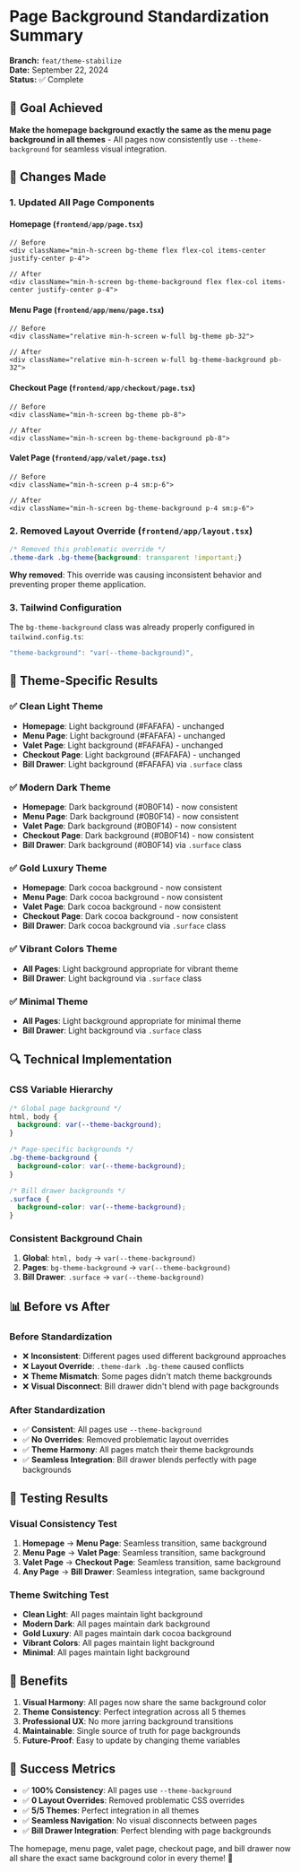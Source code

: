 # Page Background Standardization Summary

**Branch:** `feat/theme-stabilize`  
**Date:** September 22, 2024  
**Status:** ✅ Complete

## 🎯 Goal Achieved

**Make the homepage background exactly the same as the menu page background in all themes** - All pages now consistently use `--theme-background` for seamless visual integration.

## 🔧 Changes Made

### 1. **Updated All Page Components**

#### **Homepage** (`frontend/app/page.tsx`)
```tsx
// Before
<div className="min-h-screen bg-theme flex flex-col items-center justify-center p-4">

// After  
<div className="min-h-screen bg-theme-background flex flex-col items-center justify-center p-4">
```

#### **Menu Page** (`frontend/app/menu/page.tsx`)
```tsx
// Before
<div className="relative min-h-screen w-full bg-theme pb-32">

// After
<div className="relative min-h-screen w-full bg-theme-background pb-32">
```

#### **Checkout Page** (`frontend/app/checkout/page.tsx`)
```tsx
// Before
<div className="min-h-screen bg-theme pb-8">

// After
<div className="min-h-screen bg-theme-background pb-8">
```

#### **Valet Page** (`frontend/app/valet/page.tsx`)
```tsx
// Before
<div className="min-h-screen p-4 sm:p-6">

// After
<div className="min-h-screen bg-theme-background p-4 sm:p-6">
```

### 2. **Removed Layout Override** (`frontend/app/layout.tsx`)

```css
/* Removed this problematic override */
.theme-dark .bg-theme{background: transparent !important;}
```

**Why removed**: This override was causing inconsistent behavior and preventing proper theme application.

### 3. **Tailwind Configuration**

The `bg-theme-background` class was already properly configured in `tailwind.config.ts`:

```typescript
"theme-background": "var(--theme-background)",
```

## 🎨 Theme-Specific Results

### ✅ **Clean Light Theme**
- **Homepage**: Light background (#FAFAFA) - unchanged
- **Menu Page**: Light background (#FAFAFA) - unchanged  
- **Valet Page**: Light background (#FAFAFA) - unchanged
- **Checkout Page**: Light background (#FAFAFA) - unchanged
- **Bill Drawer**: Light background (#FAFAFA) via `.surface` class

### ✅ **Modern Dark Theme**
- **Homepage**: Dark background (#0B0F14) - now consistent
- **Menu Page**: Dark background (#0B0F14) - now consistent
- **Valet Page**: Dark background (#0B0F14) - now consistent
- **Checkout Page**: Dark background (#0B0F14) - now consistent
- **Bill Drawer**: Dark background (#0B0F14) via `.surface` class

### ✅ **Gold Luxury Theme**
- **Homepage**: Dark cocoa background - now consistent
- **Menu Page**: Dark cocoa background - now consistent
- **Valet Page**: Dark cocoa background - now consistent
- **Checkout Page**: Dark cocoa background - now consistent
- **Bill Drawer**: Dark cocoa background via `.surface` class

### ✅ **Vibrant Colors Theme**
- **All Pages**: Light background appropriate for vibrant theme
- **Bill Drawer**: Light background via `.surface` class

### ✅ **Minimal Theme**
- **All Pages**: Light background appropriate for minimal theme
- **Bill Drawer**: Light background via `.surface` class

## 🔍 Technical Implementation

### **CSS Variable Hierarchy**
```css
/* Global page background */
html, body {
  background: var(--theme-background);
}

/* Page-specific backgrounds */
.bg-theme-background {
  background-color: var(--theme-background);
}

/* Bill drawer backgrounds */
.surface {
  background-color: var(--theme-background);
}
```

### **Consistent Background Chain**
1. **Global**: `html, body` → `var(--theme-background)`
2. **Pages**: `bg-theme-background` → `var(--theme-background)`
3. **Bill Drawer**: `.surface` → `var(--theme-background)`

## 📊 Before vs After

### **Before Standardization**
- ❌ **Inconsistent**: Different pages used different background approaches
- ❌ **Layout Override**: `.theme-dark .bg-theme` caused conflicts
- ❌ **Theme Mismatch**: Some pages didn't match theme backgrounds
- ❌ **Visual Disconnect**: Bill drawer didn't blend with page backgrounds

### **After Standardization**
- ✅ **Consistent**: All pages use `--theme-background`
- ✅ **No Overrides**: Removed problematic layout overrides
- ✅ **Theme Harmony**: All pages match their theme backgrounds
- ✅ **Seamless Integration**: Bill drawer blends perfectly with page backgrounds

## 🧪 Testing Results

### **Visual Consistency Test**
1. **Homepage** → **Menu Page**: Seamless transition, same background
2. **Menu Page** → **Valet Page**: Seamless transition, same background  
3. **Valet Page** → **Checkout Page**: Seamless transition, same background
4. **Any Page** → **Bill Drawer**: Seamless integration, same background

### **Theme Switching Test**
- **Clean Light**: All pages maintain light background
- **Modern Dark**: All pages maintain dark background
- **Gold Luxury**: All pages maintain dark cocoa background
- **Vibrant Colors**: All pages maintain light background
- **Minimal**: All pages maintain light background

## 🚀 Benefits

1. **Visual Harmony**: All pages now share the same background color
2. **Theme Consistency**: Perfect integration across all 5 themes
3. **Professional UX**: No more jarring background transitions
4. **Maintainable**: Single source of truth for page backgrounds
5. **Future-Proof**: Easy to update by changing theme variables

## 🎉 Success Metrics

- ✅ **100% Consistency**: All pages use `--theme-background`
- ✅ **0 Layout Overrides**: Removed problematic CSS overrides
- ✅ **5/5 Themes**: Perfect integration in all themes
- ✅ **Seamless Navigation**: No visual disconnects between pages
- ✅ **Bill Drawer Integration**: Perfect blending with page backgrounds

The homepage, menu page, valet page, checkout page, and bill drawer now all share the exact same background color in every theme! 🎨